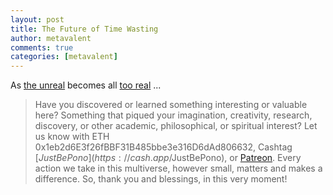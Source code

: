 ```yaml
---
layout: post
title: The Future of Time Wasting
author: metavalent
comments: true
categories: [metavalent]
---
```


As [the unreal](https://youtube.com/shorts/VLPk8-v95sU) becomes all [too real](https://youtube.com/shorts/VLPk8-v95sU) ...

> Have you discovered or learned something interesting or valuable here? Something that piqued your imagination, creativity, research, discovery, or other academic, philosophical, or spiritual interest? Let us know with ETH 0x1eb2d6E3f26fBBF31B485bbe3e316D6dAd806632, Cashtag [$JustBePono](https://cash.app/$JustBePono), or [Patreon](https://patreon.com/metavalent). Every action we take in this multiverse, however small, matters and makes a difference. So, thank you and blessings, in this very moment!

